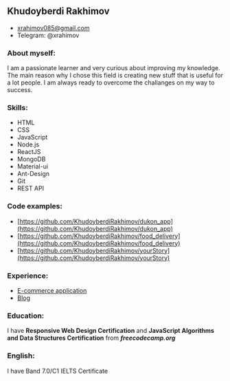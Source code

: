 ## Khudoyberdi Rakhimov
* xrahimov085@gmail.com 
* Telegram: @xrahimov
### About myself:
I am a passionate learner and very curious about improving my knowledge. The main reason why I chose this field is creating new stuff that is useful for a lot people. I am always ready to overcome the challanges on my way to success.
### Skills:
* HTML
* CSS
* JavaScript
* Node.js
* ReactJS
* MongoDB
* Material-ui
* Ant-Design
* Git
* REST API
### Code examples:
* [https://github.com/KhudoyberdiRakhimov/dukon_app](https://github.com/KhudoyberdiRakhimov/dukon_app)
* [https://github.com/KhudoyberdiRakhimov/food_delivery](https://github.com/KhudoyberdiRakhimov/food_delivery)
* [https://github.com/KhudoyberdiRakhimov/yourStory](https://github.com/KhudoyberdiRakhimov/yourStory)
### Experience:
* [E-commerce application](https://dukon.herokuapp.com/)
* [Blog](https://hikoya.herokuapp.com/)
### Education:
I have **Responsive Web Design Certification** and **JavaScript Algorithms and Data Structures Certification** from _**freecodecamp.org**_
### English:
I have Band 7.0/C1 IELTS Certificate 